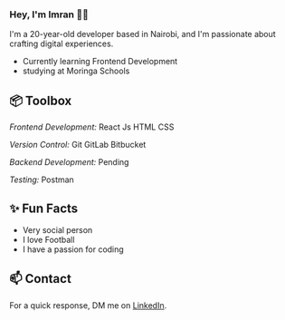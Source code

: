 ### Hey, I'm Imran 👋🏽  

I'm a 20-year-old developer based in Nairobi, and I'm passionate about crafting digital experiences. 

- Currently learning Frontend Development
- studying at Moringa Schools

## 📦 Toolbox

*Frontend Development:* React Js HTML CSS
 
*Version Control:* Git GitLab Bitbucket

*Backend Development:* Pending

*Testing:*  Postman 

## ✨ Fun Facts 

- Very social person
- I love Football
- I have a passion for coding


## 📫 Contact

 For a quick response, DM me on [LinkedIn](https://www.linkedin.com/in/imranabdisalan/).